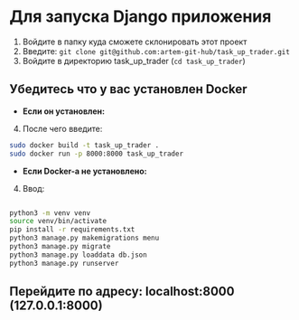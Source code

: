 # Для запуска Django приложения

1. Войдите в папку куда сможете склонировать этот проект
2. Введите: `git clone git@github.com:artem-git-hub/task_up_trader.git`
3. Войдите в директорию task_up_trader (`cd task_up_trader`)

## Убедитесь что у вас установлен Docker

* **Если он установлен:**  


4. После чего введите:  
```bash 
sudo docker build -t task_up_trader .
sudo docker run -p 8000:8000 task_up_trader
```

* **Если Docker-а не установлено:**

4. Ввод:
```bash

python3 -m venv venv
source venv/bin/activate
pip install -r requirements.txt
python3 manage.py makemigrations menu
python3 manage.py migrate
python3 manage.py loaddata db.json
python3 manage.py runserver

```

## Перейдите по адресу: localhost:8000 (127.0.0.1:8000)